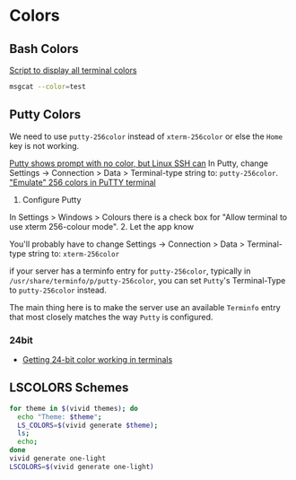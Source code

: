 # Colors

## Bash Colors

[Script to display all terminal colors](https://askubuntu.com/a/1044802)

```sh
msgcat --color=test
```

## Putty Colors

We need to use `putty-256color` instead of `xterm-256color` or else the `Home` key is not working.

[Putty shows prompt with no color, but Linux SSH can](https://superuser.com/a/1502895)
In Putty, change Settings -> Connection > Data > Terminal-type string to: `putty-256color`.
["Emulate" 256 colors in PuTTY terminal](https://superuser.com/a/436928)

1. Configure Putty

In Settings > Windows > Colours there is a check box for "Allow terminal to use xterm 256-colour mode".
2. Let the app know

You'll probably have to change Settings -> Connection > Data > Terminal-type string to: `xterm-256color`

if your server has a terminfo entry for `putty-256color`, typically in `/usr/share/terminfo/p/putty-256color`, you can set `Putty`'s Terminal-Type to `putty-256color` instead.

The main thing here is to make the server use an available `Terminfo` entry that most closely matches the way `Putty` is configured.

### 24bit

* [Getting 24-bit color working in terminals](https://pisquare.osisoft.com/s/Blog-Detail/a8r1I000000GvXBQA0/console-things-getting-24bit-color-working-in-terminals)

## LSCOLORS Schemes

```sh
for theme in $(vivid themes); do
  echo "Theme: $theme";
  LS_COLORS=$(vivid generate $theme);
  ls;
  echo;
done
vivid generate one-light
LSCOLORS=$(vivid generate one-light)
```
